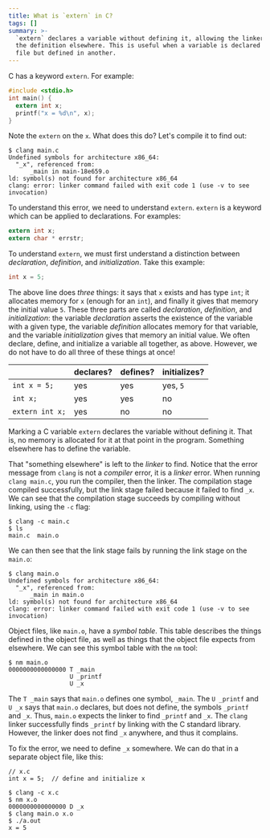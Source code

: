 ```yaml
---
title: What is `extern` in C?
tags: []
summary: >-
  `extern` declares a variable without defining it, allowing the linker to find
  the definition elsewhere. This is useful when a variable is declared in one
  file but defined in another.
---
```


C has a keyword `extern`.
For example:

```c
#include <stdio.h>
int main() {
  extern int x;
  printf("x = %d\n", x);
}
```

Note the `extern` on the `x`.
What does this do?
Let's compile it to find out:

```
$ clang main.c
Undefined symbols for architecture x86_64:
  "_x", referenced from:
      _main in main-18e659.o
ld: symbol(s) not found for architecture x86_64
clang: error: linker command failed with exit code 1 (use -v to see invocation)
```

To understand this error, we need to understand `extern`.
`extern` is a keyword which can be applied to declarations.
For examples:

```c
extern int x;
extern char * errstr;
```

To understand `extern`, we must first understand a distinction between _declaration_, _definition_, and _initialization_.
Take this example:

```c
int x = 5;
```

The above line does _three_ things:
it says that `x` exists and has type `int`;
it allocates memory for `x` (enough for an `int`),
and finally it gives that memory the initial value `5`.
These three parts are called _declaration_, _definition_, and _initialization_:
the variable _declaration_ asserts the existence of the variable with a given type,
the variable _definition_ allocates memory for that variable,
and the variable _initialization_ gives that memory an initial value.
We often declare, define, and initialize a variable all together, as above.
However, we do not have to do all three of these things at once!

|                 | declares?   | defines?   | initializes? |
|-----------------|-------------|------------|--------------|
| `int x = 5;`    | yes         | yes        | yes, `5`     |
| `int x;`        | yes         | yes        | no           |
| `extern int x;` | yes         | no         | no           |

Marking a C variable `extern` declares the variable without defining it.
That is, no memory is allocated for it at that point in the program.
Something elsewhere has to define the variable.

That "something elsewhere" is left to the _linker_ to find.
Notice that the error message from `clang` is not a _compiler_ error, it is a _linker_ error.
When running `clang main.c`, you run the compiler, then the linker.
The compilation stage compiled successfully, but the link stage failed because it failed to find `_x`.
We can see that the compilation stage succeeds by compiling without linking, using the `-c` flag:

```
$ clang -c main.c
$ ls
main.c	main.o
```

We can then see that the link stage fails by running the link stage on the `main.o`:

```
$ clang main.o
Undefined symbols for architecture x86_64:
  "_x", referenced from:
      _main in main.o
ld: symbol(s) not found for architecture x86_64
clang: error: linker command failed with exit code 1 (use -v to see invocation)
```

Object files, like `main.o`, have a _symbol table_.
This table describes the things defined in the object file,
as well as things that the object file expects from elsewhere.
We can see this symbol table with the `nm` tool:

```
$ nm main.o
0000000000000000 T _main
                 U _printf
                 U _x
```

The `T _main` says that `main.o` defines one symbol, `_main`.
The `U _printf` and `U _x` says that `main.o` declares, but does not define,
the symbols `_printf` and `_x`.
Thus, `main.o` expects the linker to find `_printf` and `_x`.
The `clang` linker successfully finds `_printf` by linking with the C standard library.
However, the linker does not find `_x` anywhere, and thus it complains.

To fix the error, we need to define `_x` somewhere.
We can do that in a separate object file, like this:

```
// x.c
int x = 5;  // define and initialize x
```

```
$ clang -c x.c
$ nm x.o
0000000000000000 D _x
$ clang main.o x.o
$ ./a.out
x = 5
```
